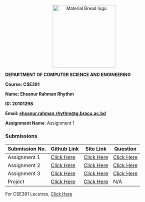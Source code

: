 <p align="center" style="margin-bottom: 0px !important;">
  <img width="200" src="https://upload.wikimedia.org/wikipedia/commons/thumb/1/1a/Brac_University_Logo.png/432px-Brac_University_Logo.png" alt="Material Bread logo" align="center">
</p>

**DEPARTMENT OF COMPUTER SCIENCE AND ENGINEERING**

**Course: CSE391**

**Name: Ehsanur Rahman Rhythm**

**ID: 20101298**

**Email: ehsanur.rahman.rhythm@g.bracu.ac.bd**

**Assignment Name**: Assignment 1

### Submissions

| **Submission No.** | Github Link | Site Link | Question |
| ----------- | ----------- | ----------- | ----------- |
| Assignment 1 | [Click Here](https://github.com/errhythm/BRACU_CSE391A1) | [Click Here](https://errhythm.github.io/BRACU_CSE391A1) | [Click Here](https://github.com/errhythm/BRACU_CSE391A1/blob/master/Assignment%201.pdf) |
| Assignment 2 | [Click Here](https://github.com/errhythm/BRACU_CSE391A2) | [Click Here](https://errhythm.github.io/BRACU_CSE391A2) | [Click Here](https://github.com/errhythm/BRACU_CSE391A2/blob/main/Assignment%202.pdf) |
| Assignment 3 | [Click Here](https://github.com/errhythm/BRACU_CSE391A3) | [Click Here](https://cse391.rhyst.art) | [Click Here](https://github.com/errhythm/BRACU_CSE391A3/blob/main/Question.pdf) |
| Project | [Click Here](https://github.com/errhythm/FacultyPedia) | [Click Here](https://faculty.rhyst.art) | N/A |

For CSE391 Lecutres, [Click Here](https://github.com/iamraufu/BRACUCSE391/tree/main/Lecture)
